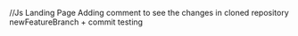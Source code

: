 //Js Landing Page
Adding comment to see the changes in cloned repository
newFeatureBranch + commit testing
